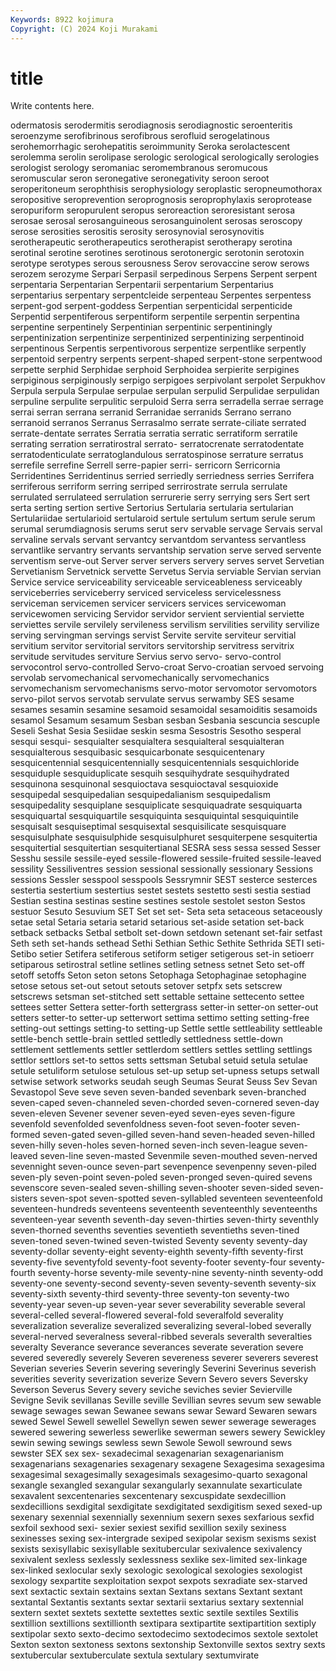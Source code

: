```yaml
---
Keywords: 8922 kojimura
Copyright: (C) 2024 Koji Murakami
---
```


# title

Write contents here.



odermatosis serodermitis
serodiagnosis serodiagnostic seroenteritis seroenzyme serofibrinous serofibrous serofluid serogelatinous serohemorrhagic serohepatitis
seroimmunity Seroka serolactescent serolemma serolin serolipase serologic serological serologically serologies
serologist serology seromaniac seromembranous seromucous seromuscular seron seronegative seronegativity seroon
seroot seroperitoneum serophthisis serophysiology seroplastic seropneumothorax seropositive seroprevention seroprognosis seroprophylaxis
seroprotease seropuriform seropurulent seropus seroreaction seroresistant serosa serosae serosal serosanguineous
serosanguinolent serosas seroscopy serose serosities serositis serosity serosynovial serosynovitis serotherapeutic
serotherapeutics serotherapist serotherapy serotina serotinal serotine serotines serotinous serotonergic serotonin
serotoxin serotype serotypes serous serousness Serov serovaccine serow serows serozem
serozyme Serpari Serpasil serpedinous Serpens Serpent serpent serpentaria Serpentarian Serpentarii
serpentarium Serpentarius serpentarius serpentary serpentcleide serpenteau Serpentes serpentess serpent-god serpent-goddess
Serpentian serpenticidal serpenticide Serpentid serpentiferous serpentiform serpentile serpentin serpentina serpentine
serpentinely Serpentinian serpentinic serpentiningly serpentinization serpentinize serpentinized serpentinizing serpentinoid serpentinous
Serpentis serpentivorous serpentize serpentlike serpently serpentoid serpentry serpents serpent-shaped serpent-stone
serpentwood serpette serphid Serphidae serphoid Serphoidea serpierite serpigines serpiginous serpiginously
serpigo serpigoes serpivolant serpolet Serpukhov Serpula serpula Serpulae serpulae serpulan
serpulid Serpulidae serpulidan serpuline serpulite serpulitic serpuloid Serra serra serradella
serrae serrage serrai serran serrana serranid Serranidae serranids Serrano serrano
serranoid serranos Serranus Serrasalmo serrate serrate-ciliate serrated serrate-dentate serrates Serratia
serratia serratic serratiform serratile serrating serration serratirostral serrato- serratocrenate serratodentate
serratodenticulate serratoglandulous serratospinose serrature serratus serrefile serrefine Serrell serre-papier serri-
serricorn Serricornia Serridentines Serridentinus serried serriedly serriedness serries Serrifera serriferous
serriform serring serriped serrirostrate serrula serrulate serrulated serrulateed serrulation serrurerie
serry serrying sers Sert sert serta serting sertion sertive Sertorius
Sertularia sertularia sertularian Sertulariidae sertularioid sertularoid sertule sertulum sertum serule
serum serumal serumdiagnosis serums serut serv servable servage Servais serval
servaline servals servant servantcy servantdom servantess servantless servantlike servantry servants
servantship servation serve served servente serventism serve-out Server server servers
servery serves servet Servetian Servetianism Servetnick servette Servetus Servia serviable
Servian servian Service service serviceability serviceable serviceableness serviceably serviceberries serviceberry
serviced serviceless servicelessness serviceman servicemen servicer servicers services servicewoman servicewomen
servicing Servidor servidor servient serviential serviette serviettes servile servilely servileness
servilism servilities servility servilize serving servingman servings servist Servite servite
serviteur servitial servitium servitor servitorial servitors servitorship servitress servitrix servitude
servitudes serviture Servius servo servo- servo-control servocontrol servo-controlled Servo-croat Servo-croatian
servoed servoing servolab servomechanical servomechanically servomechanics servomechanism servomechanisms servo-motor servomotor
servomotors servo-pilot servos servotab servulate servus serwamby SES sesame sesames
sesamin sesamine sesamoid sesamoidal sesamoiditis sesamoids sesamol Sesamum sesamum Sesban
sesban Sesbania sescuncia sescuple Seseli Seshat Sesia Sesiidae seskin sesma
Sesostris Sesotho sesperal sesqui sesqui- sesquialter sesquialtera sesquialteral sesquialteran sesquialterous
sesquibasic sesquicarbonate sesquicentenary sesquicentennial sesquicentennially sesquicentennials sesquichloride sesquiduple sesquiduplicate sesquih
sesquihydrate sesquihydrated sesquinona sesquinonal sesquioctava sesquioctaval sesquioxide sesquipedal sesquipedalian sesquipedalianism
sesquipedalism sesquipedality sesquiplane sesquiplicate sesquiquadrate sesquiquarta sesquiquartal sesquiquartile sesquiquinta sesquiquintal
sesquiquintile sesquisalt sesquiseptimal sesquisextal sesquisilicate sesquisquare sesquisulphate sesquisulphide sesquisulphuret sesquiterpene
sesquitertia sesquitertial sesquitertian sesquitertianal SESRA sess sessa sessed Sesser Sesshu
sessile sessile-eyed sessile-flowered sessile-fruited sessile-leaved sessility Sessiliventres session sessional sessionally
sessionary Sessions sessions Sessler sesspool sesspools Sessrymnir SEST sesterce sesterces
sestertia sestertium sestertius sestet sestets sestetto sesti sestia sestiad Sestian
sestina sestinas sestine sestines sestole sestolet seston Sestos sestuor Sesuto
Sesuvium SET Set set set- Seta seta setaceous setaceously setae
setal Setaria setaria setarid setarious set-aside setation set-back setback setbacks
Setbal setbolt set-down setdown setenant set-fair setfast Seth seth set-hands
sethead Sethi Sethian Sethic Sethite Sethrida SETI seti- Setibo setier
Setifera setiferous setiform setiger setigerous set-in setioerr setiparous setirostral setline
setlines setling setness setnet Seto set-off setoff setoffs Seton seton
setons Setophaga Setophaginae setophagine setose setous set-out setout setouts setover
setpfx sets setscrew setscrews setsman set-stitched sett settable settaine settecento
settee settees setter Settera setter-forth settergrass setter-in setter-on setter-out setters
setter-to setter-up setterwort settima settimo setting setting-free setting-out settings setting-to
setting-up Settle settle settleability settleable settle-bench settle-brain settled settledly settledness
settle-down settlement settlements settler settlerdom settlers settles settling settlings settlor
settlors set-to settos setts settsman Setubal setuid setula setulae setule
setuliform setulose setulous set-up setup set-upness setups setwall setwise setwork
setworks seudah seugh Seumas Seurat Seuss Sev Sevan Sevastopol Seve
seve seven seven-banded sevenbark seven-branched seven-caped seven-channeled seven-chorded seven-cornered seven-day
seven-eleven Sevener sevener seven-eyed seven-eyes seven-figure sevenfold sevenfolded sevenfoldness seven-foot
seven-footer seven-formed seven-gated seven-gilled seven-hand seven-headed seven-hilled seven-hilly seven-holes seven-horned
seven-inch seven-league seven-leaved seven-line seven-masted Sevenmile seven-mouthed seven-nerved sevennight seven-ounce
seven-part sevenpence sevenpenny seven-piled seven-ply seven-point seven-poled seven-pronged seven-quired sevens
sevenscore seven-sealed seven-shilling seven-shooter seven-sided seven-sisters seven-spot seven-spotted seven-syllabled seventeen
seventeenfold seventeen-hundreds seventeens seventeenth seventeenthly seventeenths seventeen-year seventh seventh-day seven-thirties
seven-thirty seventhly seven-thorned sevenths seventies seventieth seventieths seven-tined seven-toned seven-twined
seven-twisted Seventy seventy seventy-day seventy-dollar seventy-eight seventy-eighth seventy-fifth seventy-first seventy-five
seventyfold seventy-foot seventy-footer seventy-four seventy-fourth seventy-horse seventy-mile seventy-nine seventy-ninth seventy-odd
seventy-one seventy-second seventy-seven seventy-seventh seventy-six seventy-sixth seventy-third seventy-three seventy-ton seventy-two
seventy-year seven-up seven-year sever severability severable several several-celled several-flowered several-fold
severalfold severality severalization severalize severalized severalizing several-lobed severally several-nerved severalness
several-ribbed severals severalth severalties severalty Severance severance severances severate severation
severe severed severedly severely Severen severeness severer severers severest Severian
severies Severin severing severingly Severini Severinus severish severities severity severization
severize Severn Severo severs Seversky Severson Severus Severy severy seviche
seviches sevier Sevierville Sevigne Sevik sevillanas Seville seville Sevillian sevres
sevum sew sewable sewage sewages sewan Sewanee sewans sewar Seward
Sewaren sewars sewed Sewel Sewell sewellel Sewellyn sewen sewer sewerage
sewerages sewered sewering sewerless sewerlike sewerman sewers sewery Sewickley sewin
sewing sewings sewless sewn Sewole Sewoll sewround sews sewster SEX
sex sex- sexadecimal sexagenarian sexagenarianism sexagenarians sexagenaries sexagenary sexagene Sexagesima
sexagesima sexagesimal sexagesimally sexagesimals sexagesimo-quarto sexagonal sexangle sexangled sexangular sexangularly
sexannulate sexarticulate sexavalent sexcentenaries sexcentenary sexcuspidate sexdecillion sexdecillions sexdigital sexdigitate
sexdigitated sexdigitism sexed sexed-up sexenary sexennial sexennially sexennium sexern sexes
sexfarious sexfid sexfoil sexhood sexi- sexier sexiest sexifid sexillion sexily
sexiness sexinesses sexing sex-intergrade sexiped sexipolar sexism sexisms sexist sexists
sexisyllabic sexisyllable sexitubercular sexivalence sexivalency sexivalent sexless sexlessly sexlessness sexlike
sex-limited sex-linkage sex-linked sexlocular sexly sexologic sexological sexologies sexologist sexology
sexpartite sexploitation sexpot sexpots sexradiate sex-starved sext sextactic sextain sextains
sextan Sextans sextans Sextant sextant sextantal Sextantis sextants sextar sextarii
sextarius sextary sextennial sextern sextet sextets sextette sextettes sextic sextile
sextiles Sextilis sextillion sextillions sextillionth sextipara sextipartite sextipartition sextiply sextipolar
sexto sexto-decimo sextodecimo sextodecimos sextole sextolet Sexton sexton sextoness sextons
sextonship Sextonville sextos sextry sexts sextubercular sextuberculate sextula sextulary sextumvirate
